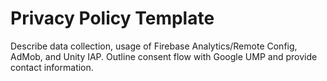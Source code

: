 # Privacy Policy Template

Describe data collection, usage of Firebase Analytics/Remote Config, AdMob, and Unity IAP. Outline consent flow with Google UMP and provide contact information.

